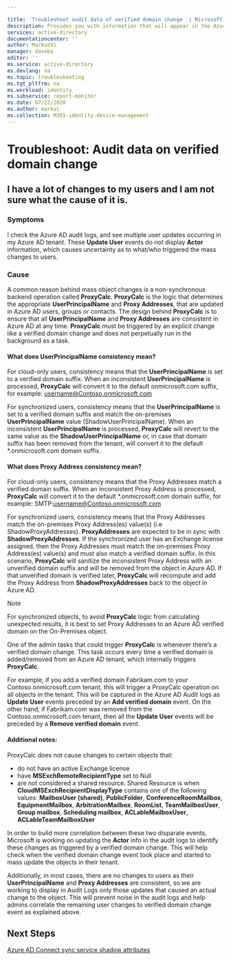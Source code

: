 ```yaml
---

title: 'Troubleshoot audit data of verified domain change  | Microsoft Docs'
description: Provides you with information that will appear in the Azure Active Directory activity logs when you change a users verified domain.
services: active-directory
documentationcenter: ''
author: MarkusVi
manager: daveba
editor: ''
ms.service: active-directory
ms.devlang: na
ms.topic: troubleshooting
ms.tgt_pltfrm: na
ms.workload: identity
ms.subservice: report-monitor
ms.date: 07/22/2020
ms.author: markvi
ms.collection: M365-identity-device-management
---
```


# Troubleshoot: Audit data on verified domain change 


## I have a lot of changes to my users and I am not sure what the cause of it is.

### Symptoms

I check the Azure AD audit logs, and see multiple user updates occurring in my Azure AD tenant. These **Update User** events do not display **Actor** information, which causes uncertainty as to what/who triggered the mass changes to users. 

### Cause

 A common reason behind mass object changes is a non-synchronous backend operation called **ProxyCalc**.  **ProxyCalc** is the logic that determines the appropriate **UserPrincipalName** and **Proxy Addresses**, that are updated in Azure AD users, groups or contacts. The design behind **ProxyCalc** is to ensure that all **UserPrincipalName** and **Proxy Addresses** are consistent in Azure AD at any time. **ProxyCalc** must be triggered by an explicit change like a verified domain change and does not perpetually run in the background as a task. 

  

#### What does UserPrincipalName consistency mean? 

For cloud-only users, consistency means that the **UserPrincipalName** is set to a verified domain suffix. When an inconsistent **UserPrincipalName** is processed, **ProxyCalc** will convert it to the default onmicrosoft.com suffix, for example: username@Contoso.onmicrosoft.com 

For synchronized users, consistency means that the **UserPrincipalName** is set to a verified domain suffix and match the on-premises **UserPrincipalName** value (ShadowUserPrincipalName). When an inconsistent **UserPrincipalName** is processed, **ProxyCalc** will revert to the same value as the **ShadowUserPrincipalName** or, in case that domain suffix has been removed from the tenant, will convert it to the default *.onmicrosoft.com domain suffix. 

  

#### What does Proxy Address consistency mean? 

For cloud-only users, consistency means that the Proxy Addresses match a verified domain suffix. When an inconsistent Proxy Address is processed, **ProxyCalc** will convert it to the default *.onmicrosoft.com domain suffix, for example: SMTP:username@Contoso.onmicrosoft.com 

For synchronized users, consistency means that the Proxy Addresses match the on-premises Proxy Address(es) value(s) (i.e ShadowProxyAddresses). **ProxyAddresses** are expected to be in sync with **ShadowProxyAddresses**. If the synchronized user has an Exchange license assigned, then the Proxy Addresses must match the on-premises Proxy Address(es) value(s) and must also match a verified domain suffix. In this scenario, **ProxyCalc** will sanitize the inconsistent Proxy Address with an unverified domain suffix and will be removed from the object in Azure AD. If that unverified domain is verified later, **ProxyCalc** will recompute and add the Proxy Address from **ShadowProxyAddresses** back to the object in Azure AD.  

> [!NOTE]
> For synchronized objects, to avoid **ProxyCalc** logic from calculating unexpected results, it is best to set Proxy Addresses to an Azure AD verified domain on the On-Premises object.  

  
One of the admin tasks that could trigger **ProxyCalc** is whenever there’s a verified domain change. This task occurs every time a verified domain is added/removed from an Azure AD tenant, which internally triggers **ProxyCalc**.  

For example, if you add a verified domain Fabrikam.com to your Contoso.onmicrosoft.com tenant, this will trigger a ProxyCalc operation on all objects in the tenant. This will be captured in the Azure AD Audit logs as **Update User** events preceded by an **Add verified domain** event. On the other hand, if Fabrikam.com was removed from the Contoso.onmicrosoft.com tenant, then all the **Update User** events will be preceded by a **Remove verified domain** event.   

#### Additional notes:

ProxyCalc does not cause changes to certain objects that: 

- do not have an active Exchange license 
- have **MSExchRemoteRecipientType** set to Null 
- are not considered a shared resource. Shared Resource is when **CloudMSExchRecipientDisplayType** contains one of the following values: **MailboxUser (shared)**, **PublicFolder**, **ConferenceRoomMailbox**, **EquipmentMailbox**, **ArbitrationMailbox**, **RoomList**, **TeamMailboxUser**, **Group mailbox**, **Scheduling mailbox**, **ACLableMailboxUser**, **ACLableTeamMailboxUser** 
  
 In order to build more correlation between these two disparate events, Microsoft is working on updating the **Actor** info in the audit logs to identify these changes as triggered by a verified domain change. This will help check when the verified domain change event took place and started to mass update the objects in their tenant. 

Additionally, in most cases, there are no changes to users as their **UserPrincipalName** and **Proxy Addresses** are consistent, so we are working to display in Audit Logs only those updates that caused an actual change to the object. This will prevent noise in the audit logs and help admins correlate the remaining user changes to verified domain change event as explained above. 

## Next Steps

[Azure AD Connect sync service shadow attributes](../hybrid/how-to-connect-syncservice-shadow-attributes.md)
